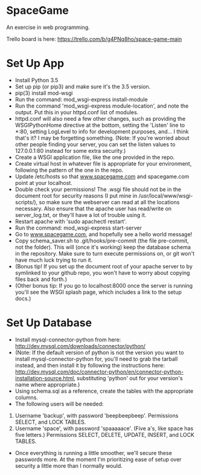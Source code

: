 # SpaceGame
An exercise in web programming.

Trello board is here: https://trello.com/b/g4PNq8ho/space-game-main

# Set Up App
* Install Python 3.5
* Set up pip (or pip3) and make sure it's the 3.5 version.
* pip(3) install mod-wsgi
* Run the command: mod_wsgi-express install-module
* Run the command 'mod_wsgi-express module-location', and note the output. Put this in your httpd.conf list of modules.
* httpd.conf will also need a few other changes, such as providing the WSGIPythonHome directive at the bottom, setting the 'Listen' line to *:80, setting LogLevel to info for development purposes, and... I think that's it? I may be forgetting something. (Note: If you're worried about other people finding your server, you can set the listen values to 127.0.0.1:80 instead for some extra security.)
* Create a WSGI application file, like the one provided in the repo.
* Create virtual host in whatever file is appropriate for your environment, following the pattern of the one in the repo.
* Update /etc/hosts so that www.spacegame.com and spacegame.com point at your localhost.
* Double check your permissions! The .wsgi file should not be in the document root for security reasons (I put mine in /usr/local/www/wsgi-scripts/), so make sure the webserver can read at all the locations necessary. Also ensure that the apache user has read/write on server_log.txt, or they'll have a lot of trouble using it.
* Restart apache with 'sudo apachectl restart'.
* Run the command: mod_wsgi-express start-server
* Go to www.spacegame.com, and hopefully see a hello world message!
* Copy schema_saver.sh to .git/hooks/pre-commit (the file pre-commit, not the folder). This will (once it's working) keep the database schema in the repository. Make sure to turn execute permissions on, or git won't have much luck trying to run it.
* (Bonus tip! If you set up the document root of your apache server to by symlinked to your github repo, you won't have to worry about copying files back and forth.)
* (Other bonus tip: If you go to localhost:8000 once the server is running you'll see the WSGI splash page, which includes a link to the setup docs.)

# Set Up Database
* Install mysql-connector-python from here: http://dev.mysql.com/downloads/connector/python/
* (Note: If the default version of python is not the version you want to install mysql-connector-python for, you'll need to grab the tarball instead, and then install it by following the instructions here: http://dev.mysql.com/doc/connector-python/en/connector-python-installation-source.html, substituting 'python' out for your version's name where appropriate.)
* Using schema.sql as a reference, create the tables with the appropriate columns.
* The following users will be needed:
1. Username 'backup', with password 'beepbeepbeep'. Permissions SELECT, and LOCK TABLES.
2. Username 'space', with password 'spaaaaace'. (Five a's, like space has five letters.) Permissions SELECT, DELETE, UPDATE, INSERT, and LOCK TABLES.
* Once everything is running a little smoother, we'll secure these passwords more. At the moment I'm prioritizing ease of setup over security a little more than I normally would.
